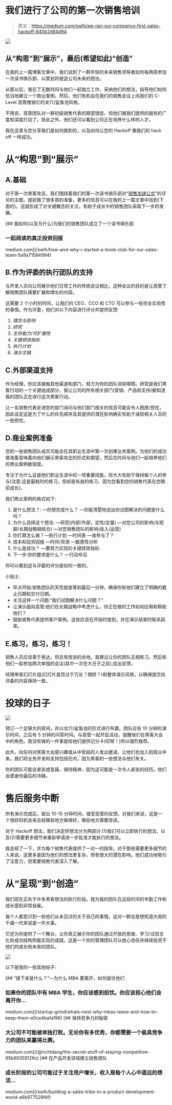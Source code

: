 # 我们进行了公司的第一次销售培训

> 原文：<https://medium.com/swlh/we-ran-our-companys-first-sales-hackoff-840b2d84d94>

![](img/37f80afad18404ddd19255ca799dab8d.png)

## 从“构思”到“展示”，最后(希望如此)“创造”

在我的上一篇博客文章中，我们谈到了一群年轻的未来销售领导者如何每两周参加一次读书俱乐部，以策划将塑造公司未来的想法。

从那以后，我花了无数时间与他们一起独立工作，采纳他们的想法，指导他们如何恰当地建立一个商业案例。然后，他们有机会在我们的销售会议上向我们的 C-Level 高管推销它的龙穴/鲨鱼池风格。

不用说，高管团队对一群初级销售代表的期望很低，但他们被我们提供的服务的广度和深度打动了。除此之外，他们还可以看到公司正在培养什么样的人才。

我在这里与您分享我们是如何做到的，以及如何让您的 Hackoff 像我们的 hack off 一样成功。

# 从“构思”到“展示”

## A.基础

对于第一次黑客攻击，我们围绕着我们的第一次读书俱乐部对“[销售加速公式](http://www.hubspot.com/sales/sales-acceleration-formula-preview)”的评论的主题。提前做了很多周的准备，更多的信息可以在我的上一篇文章中找到(下面的)。这就形成了对关键概念的关注，有助于成长中的销售团队采取下一步的发展。

[](/swlh/how-and-why-i-started-a-book-club-for-our-sales-team-5a9a71584994) [## 我如何(以及为什么)为我们的销售团队成立了一个读书俱乐部

### 一起阅读的真正投资回报

medium.com](/swlh/how-and-why-i-started-a-book-club-for-our-sales-team-5a9a71584994) 

## B.作为评委的执行团队的支持

与开发人员向公司展示他们日常工作的传统会议相比，这种会议的目的是让高管了解销售团队需要扩展和增长的内容。

这需要 2 个小时的时间，让我们的 CEO、CCO 和 CTO 可以参与一些完全实验性的事情。作为评委，他们对以下内容进行评分并提供反馈:

1.  *理念与影响*
2.  *研究*
3.  *生存能力/可扩展性*
4.  *关键绩效指标*
5.  *执行计划*
6.  *演示文稿*

## C.外部渠道支持

作为经理，你应该接触其他渠道和部门，努力为你的团队消除障碍。研究是我们黑客行动的一个关键组成部分，我让公司的所有相关部门(营销、产品和支持)都知道我的团队正在进行这次黑客行动。

让一名销售代表走进您的部门询问与他们部门相关的信息可能会令人困惑/担忧，因此设定这是为了什么的优先顺序及其提供的潜在影响确实有助于减轻相关人员的一些担忧。

## D.商业案例准备

您的一些销售团队成员可能会在其职业生涯中第一次创建业务案例。为他们的成功做准备意味着向他们展示黑客攻击的形式和期望，然后花时间与他们一起培养他们的商业案例敏锐度。

专注于为什么这是他们职业生涯中的一项重要技能，将大大有助于保持每个人的参与(注意:这是最耗时的练习，但却是有益的练习，因为您看到您的销售代表在您眼前成长)。

我们商业案例的格式如下:

1.  是什么想法？:
    —你想完成什么？
    —你能清楚地说出你试图解决的问题是什么吗？
2.  为什么选择这个想法:
    —研究(内部/外部，定性/定量)
    —对您公司的影响(与短期/长期战略相结合)
    —对您销售团队的影响(收入/运营)
3.  你打算怎么做？—执行计划
    —时间表
    —谁参与了？
4.  成本和投资回报
    —时间/资源
    —敏感性分析
5.  什么是成功？
    —要努力实现的关键绩效指标
6.  下一步:你的要求是什么？
    —行动号召

你可以看到这与评委的评分是如何一致的。

小贴士:

*   早点开始:销售团队的天性就是等到最后一分钟。确保你和他们建立了明确的截止日期和交付日期。
*   关注这样一个问题:“我们试图解决什么问题？”
*   让演示面向高管:他们在长期战略中考虑什么，你正在做的工作如何应用和帮助他们？
*   鼓励销售代表提供客户案例。这些应该在开始时提到，并在演示结束时联系起来。

## E.练习，练习，练习！

销售人员应该善于表达，但总有改进的余地。我建议让你的团队互相练习，然后和他们一起参加两次单独的会议(其中一次在大日子之前),给出反馈。

经理审查幻灯片组(幻灯片是否过于冗长？拥挤？)和整体演示风格，以确保提交给评委的内容保持一致。

# 投球的日子

![](img/4ad29e2f0dab42ee84312f5ec21025fe.png)

预订一个足够大的房间，并以龙穴/鲨鱼池的形式进行布置。团队应有 10 分钟的演示时间，之后有 5 分钟的问答时间。与高管一起开启活动，提醒他们在黑客大会中的角色。我没有做的一件事是给他们提供记分卡(哎呀！)所以强烈推荐。

此外，向任何对黑客大会感兴趣或从中受益的人发出邀请，让他们也加入到观众中来。我们将业务开发和支持包括在内，因为黑客的一些想法与他们有关。

你的团队可能会紧张或急躁，保持精神，因为这可能是一次令人紧张的经历。他们会感谢你最后的冷静。

# 售后服务中断

所有演示完成后，留出 10-15 分钟时间，接受高管的反馈。对我们来说，这是一个很好的机会来总结哪些地方做得好，哪些地方需要改进。

对于 Hackoff 想法，我们决定将想法分为两部分:(1)我们可以立即执行的想法，以及(2)需要更多细节来重新申请进一步批准才能执行的想法。

我总结了一下，并为每个销售代表提供了一对一的指导。对于那些需要更多细节的人来说，这更多是因为他们的想法更复杂，但有很大的潜在影响。他们成功地吸引了注意力，但需要销售代表深入了解。

# 从“呈现”到“创造”

我们现在正处于许多黑客想法的执行阶段。我为我的团队在这段时间的辛勤工作和成长感到非常自豪。

每个人都意识到一些他们从未见过的关于自己的事情，这对一群总是想知道大局的千禧一代来说是一件大事。

它还为你提供了一个舞台，让你真正展示你的团队通过开放的思维、学习/试验文化和成功结构所能实现的成就。这是一个你的管理团队可以放心信任并继续投资于他们的成长和未来的团队。

![](img/e537592b9afcfe6e47bc21426f7c864c.png)

以下是我的一些其他帖子:

[](/startup-grind/whats-next-why-mbas-leave-and-how-to-keep-them-e0ce4bafa196) [## “接下来是什么？”—为什么 MBA 要离开，如何留住他们

### 如果你的团队中有 MBA 学生，你应该感到担忧。你应该担心他们会离开你…

medium.com](/startup-grind/whats-next-why-mbas-leave-and-how-to-keep-them-e0ce4bafa196) [](/@richtdang/the-secret-stuff-of-staying-competitive-95b99359129c) [## 保持竞争力的秘密

### 大公司不可能被单独打败。无论你有多优秀，你都需要一个极具竞争力的团队来赢得比赛。

medium.com](/@richtdang/the-secret-stuff-of-staying-competitive-95b99359129c) [](/swlh/building-a-sales-tribe-in-a-product-development-world-a6b977529f4f) [## 在产品开发领域建立销售团队

### 成长阶段的公司可能过于关注用户增长，收入是每个人心中遥远的想法…

medium.com](/swlh/building-a-sales-tribe-in-a-product-development-world-a6b977529f4f)